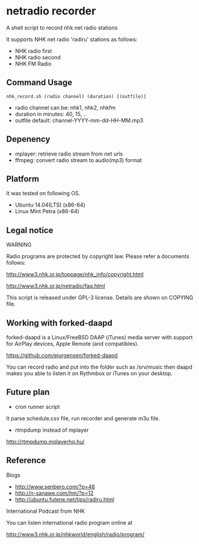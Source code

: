 netradio recorder
=================

A shell script to record nhk net radio stations

It supports NHK net radio 'radiru' stations as follows:

- NHK radio first
- NHK radio second
- NHK FM Radio

Command Usage
-------------

`nhk_record.sh (radio channel) (duration) [(outfile)]`

- radio channel can be: nhk1, nhk2, nhkfm
- duration in minutes: 40, 15, ..
- outfile default: channel-YYYY-mm-dd-HH-MM.mp3


Depenency
-------

- mplayer:  retrieve radio stream from net urls
- ffmpeg:   convert radio stream to audio(mp3) format


Platform
-------

It was tested on following OS.

- Ubuntu 14.04(LTS) (x86-64)
- Linux Mint Petra (x86-64)


Legal notice
----------

WARNING

Radio programs are protected by copyright law.
Please refer a documents follows:

  http://www3.nhk.or.jp/toppage/nhk_info/copyright.html

  http://www3.nhk.or.jp/netradio/faq.html


This script is released under GPL-3 license.
Details are shown on COPYING file.

Working with forked-daapd
-----------------

forked-daapd is a Linux/FreeBSD DAAP (iTunes) media server with support
for AirPlay devices, Apple Remote (and compatibles).

  https://github.com/ejurgensen/forked-daapd

You can record radio and put into the folder such as /srv/music
then daapd makes you able to listen it on Rythmbox or iTunes
on your desktop.


Future plan
----------

- cron runner script

It parse schedule.csv file, run recorder
and generate m3u file.

- rtmpdump instead of mplayer

http://rtmpdump.mplayerhq.hu/


Reference
---------

Blogs

- http://www.senbero.com/?p=48
- http://n-sanawe.com/hm/?p=12
- http://ubuntu.futene.net/tips/radiru.html


International Podcast from NHK

You can listen international radio program online at

http://www3.nhk.or.jp/nhkworld/english/radio/program/
